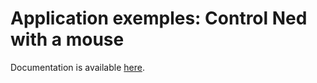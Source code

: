 # Application exemples: Control Ned with a mouse

Documentation is available [here](https://www.docs.niryo.com/applications/ned/source/examples/control_ned_mouse).